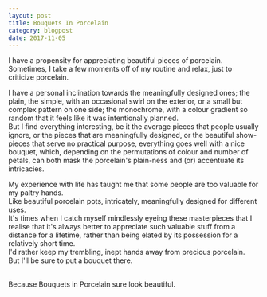 ```yaml
---
layout: post
title: Bouquets In Porcelain
category: blogpost
date: 2017-11-05
---
```


I have a propensity for appreciating beautiful pieces of porcelain.<br>
Sometimes, I take a few moments off of my routine and relax, just to criticize porcelain.

I have a personal inclination towards the meaningfully designed ones; the plain, the simple, with an occasional swirl on the exterior, or a small but complex pattern on one side; the monochrome, with a colour gradient so random that it feels like it was intentionally planned.<br>
But I find everything interesting, be it the average pieces that people usually ignore, or the pieces that are meaningfully designed, or the beautiful show-pieces that serve no practical purpose, everything goes well with a nice bouquet, which, depending on the permutations of colour and number of petals, can both mask the porcelain's plain-ness and (or) accentuate its intricacies.

My experience with life has taught me that some people are too valuable for my paltry hands.<br>
Like beautiful porcelain pots, intricately, meaningfully designed for different uses.<br>
It's times when I catch myself mindlessly eyeing these masterpieces that I realise that it's always better to appreciate such valuable stuff from a distance for a lifetime, rather than being elated by its possession for a relatively short time.<br>
I'd rather keep my trembling, inept hands away from precious porcelain.<br>
But I'll be sure to put a bouquet there.<br>
<br>

Because Bouquets in Porcelain sure look beautiful.<br>

